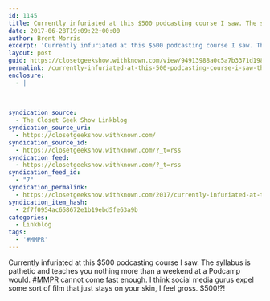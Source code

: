 ```yaml
---
id: 1145
title: Currently infuriated at this $500 podcasting course I saw. The syllabus is pathetic and teaches you nothing more than a weekend at a Podcamp would.
date: 2017-06-28T19:09:22+00:00
author: Brent Morris
excerpt: 'Currently infuriated at this $500 podcasting course I saw. The syllabus is pathetic and teaches you nothing more than a weekend at a Podcamp would. #MMPR cannot come fast enough. I think social media gurus expel some sort of film that just stays on you...'
layout: post
guid: https://closetgeekshow.withknown.com/view/94913988a0c5a7b3371d19898849ed1c
permalink: /currently-infuriated-at-this-500-podcasting-course-i-saw-the-syllabus-is-pathetic-and-teaches-you-nothing-more-than-a-weekend-at-a-podcamp-would/
enclosure:
  - |
    
    
    
syndication_source:
  - The Closet Geek Show Linkblog
syndication_source_uri:
  - https://closetgeekshow.withknown.com/
syndication_source_id:
  - https://closetgeekshow.withknown.com/?_t=rss
syndication_feed:
  - https://closetgeekshow.withknown.com/?_t=rss
syndication_feed_id:
  - "7"
syndication_permalink:
  - https://closetgeekshow.withknown.com/2017/currently-infuriated-at-this-500-podcasting-course-i-saw-the
syndication_item_hash:
  - 2f7f0954ac658672e1b19ebd5fe63a9b
categories:
  - Linkblog
tags:
  - '#MMPR'
---
```

<p class="p-name e-content entry-content">
  Currently infuriated at this $500 podcasting course I saw. The syllabus is pathetic and teaches you nothing more than a weekend at a Podcamp would. <a href="https://closetgeekshow.withknown.com/tag/MMPR" class="p-category" rel="tag">#MMPR</a> cannot come fast enough. I think social media gurus expel some sort of film that just stays on your skin, I feel gross. $500!?!
</p>
